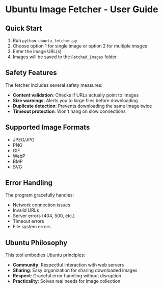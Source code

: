 # Ubuntu Image Fetcher - User Guide

## Quick Start

1. Run `python ubuntu_fetcher.py`
2. Choose option 1 for single image or option 2 for multiple images
3. Enter the image URL(s)
4. Images will be saved to the `Fetched_Images` folder

## Safety Features

The fetcher includes several safety measures:

- **Content validation**: Checks if URLs actually point to images
- **Size warnings**: Alerts you to large files before downloading
- **Duplicate detection**: Prevents downloading the same image twice
- **Timeout protection**: Won't hang on slow connections

## Supported Image Formats

- JPEG/JPG
- PNG
- GIF
- WebP
- BMP
- SVG

## Error Handling

The program gracefully handles:
- Network connection issues
- Invalid URLs
- Server errors (404, 500, etc.)
- Timeout errors
- File system errors

## Ubuntu Philosophy

This tool embodies Ubuntu principles:
- **Community**: Respectful interaction with web servers
- **Sharing**: Easy organization for sharing downloaded images
- **Respect**: Graceful error handling without disruption
- **Practicality**: Solves real needs for image collection

